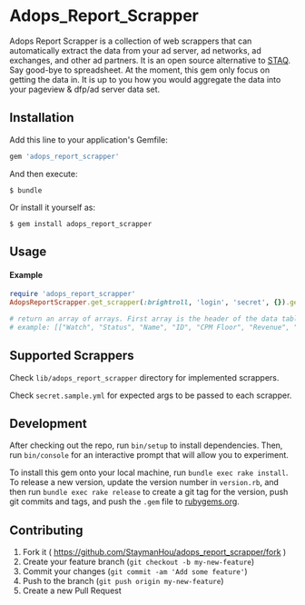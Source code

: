# Adops_Report_Scrapper

Adops Report Scrapper is a collection of web scrappers that can automatically extract the data from your ad server, ad networks, ad exchanges, and other ad partners. It is an open source alternative to [STAQ](http://www.staq.com/). Say good-bye to spreadsheet. At the moment, this gem only focus on getting the data in. It is up to you how you would aggregate the data into your pageview & dfp/ad server data set.

## Installation

Add this line to your application's Gemfile:

```ruby
gem 'adops_report_scrapper'
```

And then execute:

    $ bundle

Or install it yourself as:

    $ gem install adops_report_scrapper

## Usage

#### Example

```ruby
require 'adops_report_scrapper'
AdopsReportScrapper.get_scrapper(:brightroll, 'login', 'secret', {}).get_data

# return an array of arrays. First array is the header of the data table. Other arrays are the data
# example: [["Watch", "Status", "Name", "ID", "CPM Floor", "Revenue", "eCPM", "Requests", "Responses", "Response Rate", "Impressions", "Impression Rate", "Fill Rate", "Viewable Rate", "Clicks", "CTR", "Mid Rate", "Completion Rate", "Companion Impressions", "Companion Clicks", "Companion CTR", "Created On", "Last Modified"], ["", "", "My Post RON CDN", "3863603", "$6.00", "$9.99", "$6.68", "14,951", "2,556", "17.10%", "1,496", "58.53%", "10.01%", "60.87%", "7", "0.47%", "51.80%", "45.05%", "0.00%", "0", "0.00%", "03/23/2015", "06/25/2016"], ["", "", "My Post 400x300", "3855941", "$6.00", "$0.04", "$6.07", "78", "37", "47.44%", "6", "16.22%", "7.69%", "0.00%", "0", "0.00%", "50.00%", "66.67%", "0.00%", "0", "0.00%", "12/20/2013", "06/24/2016"], ["", "", "My Post", "3860218", "$7.00", "$0.03", "$8.07", "26", "12", "46.15%", "4", "33.33%", "15.38%", "0.00%", "0", "0.00%", "125.00%", "125.00%", "0.00%", "0", "0.00%", "10/10/2014", "06/09/2016"], ["", "", "My Post 640x480", "3855297", "$7.00", "$0.00", "$0.00", "0", "0", "0.00%", "0", "0.00%", "0.00%", "0.00%", "0", "0.00%", "0.00%", "0.00%", "0.00%", "0", "0.00%", "11/25/2013", "06/28/2016"], ["", "", "My Post 300x250", "3855943", "$2.00", "$0.00", "$0.00", "0", "0", "0.00%", "0", "0.00%", "0.00%", "0.00%", "0", "0.00%", "0.00%", "0.00%", "0.00%", "0", "0.00%", "12/20/2013", "06/09/2016"], ["", "", "Mobile - iPhone web…e My Post NCT", "3856072", "$4.00", "$0.00", "$0.00", "0", "0", "0.00%", "0", "0.00%", "0.00%", "0.00%", "0", "0.00%", "0.00%", "0.00%", "0.00%", "0", "0.00%", "01/07/2014", "05/23/2016"], ["", "", "Mobile - Android we…- The My Post", "3856089", "$4.00", "$0.00", "$0.00", "0", "0", "0.00%", "0", "0.00%", "0.00%", "0.00%", "0", "0.00%", "0.00%", "0.00%", "0.00%", "0", "0.00%", "01/08/2014", "05/23/2016"], ["", "", "Mobile - iPad web -…e My Post NCT", "3856127", "$4.00", "$0.00", "$0.00", "0", "0", "0.00%", "0", "0.00%", "0.00%", "0.00%", "0", "0.00%", "0.00%", "0.00%", "0.00%", "0", "0.00%", "01/10/2014", "05/23/2016"], ["", "", "My Today 6836382", "3860216", "$7.00", "$0.00", "$0.00", "0", "0", "0.00%", "0", "0.00%", "0.00%", "0.00%", "0", "0.00%", "0.00%", "0.00%", "0.00%", "0", "0.00%", "10/10/2014", "06/29/2016"], ["", "", "My Herald", "3860220", "$6.00", "$0.00", "$0.00", "0", "0", "0.00%", "0", "0.00%", "0.00%", "0.00%", "0", "0.00%", "0.00%", "0.00%", "0.00%", "0", "0.00%", "10/10/2014", "06/09/2016"], ["", "", "My News", "3860222", "$7.00", "$0.00", "$0.00", "0", "0", "0.00%", "0", "0.00%", "0.00%", "0.00%", "0", "0.00%", "0.00%", "0.00%", "0.00%", "0", "0.00%", "10/10/2014", "06/29/2016"], ["", "", "My Blog", "3860224", "$5.00", "$0.00", "$0.00", "15", "7", "46.67%", "0", "0.00%", "0.00%", "0.00%", "0", "0.00%", "0.00%", "0.00%", "0.00%", "0", "0.00%", "10/10/2014", "06/09/2016"], ["", "", "My Times 400x300", "3863146", "$7.00", "$0.00", "$0.00", "0", "0", "0.00%", "0", "0.00%", "0.00%", "0.00%", "0", "0.00%", "0.00%", "0.00%", "0.00%", "0", "0.00%", "03/02/2015", "06/29/2016"], ["", "", "My Post RON UK", "3863604", "$5.46", "$0.00", "$0.00", "0", "0", "0.00%", "0", "0.00%", "0.00%", "0.00%", "0", "0.00%", "0.00%", "0.00%", "0.00%", "0", "0.00%", "03/23/2015", "06/09/2016"], ["", "", "My Post RON AU", "3863906", "$4.43", "$0.00", "$0.00", "0", "0", "0.00%", "0", "0.00%", "0.00%", "0.00%", "0", "0.00%", "0.00%", "0.00%", "0.00%", "0", "0.00%", "04/01/2015", "06/09/2016"]]
```

## Supported Scrappers

Check `lib/adops_report_scrapper` directory for implemented scrappers.

Check `secret.sample.yml` for expected args to be passed to each scrapper.

## Development

After checking out the repo, run `bin/setup` to install dependencies. Then, run `bin/console` for an interactive prompt that will allow you to experiment.

To install this gem onto your local machine, run `bundle exec rake install`. To release a new version, update the version number in `version.rb`, and then run `bundle exec rake release` to create a git tag for the version, push git commits and tags, and push the `.gem` file to [rubygems.org](https://rubygems.org).

## Contributing

1. Fork it ( https://github.com/StaymanHou/adops_report_scrapper/fork )
2. Create your feature branch (`git checkout -b my-new-feature`)
3. Commit your changes (`git commit -am 'Add some feature'`)
4. Push to the branch (`git push origin my-new-feature`)
5. Create a new Pull Request
